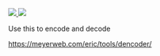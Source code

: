 <a href="https://portal.azure.com/#create/Microsoft.Template/uri/https%3A%2F%2Fraw.githubusercontent.com%2Fdacroll28%2FVnet%2Fmaster%2FEUVnet" target="_blank">
    <img src="http://azuredeploy.net/deploybutton.png"/>
</a>

<a href="http://armviz.io/#/?load=https%3A%2F%2Fraw.githubusercontent.com%2Fdacroll28%2FVnet%2Fmaster%2FEUVnet" target="_blank">
    <img src="http://armviz.io/visualizebutton.png"/>
</a>


Use this to encode and decode

https://meyerweb.com/eric/tools/dencoder/
